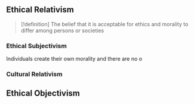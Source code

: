 ## Ethical Relativism
>[!definition]
>The belief that it is acceptable for ethics and morality to differ among persons or societies

### Ethical Subjectivism
Individuals create their own morality and there are no o
### Cultural Relativism
## Ethical Objectivism